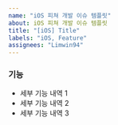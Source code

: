 ```yaml
---
name: "iOS 피쳐 개발 이슈 템플릿"
about: iOS 피쳐 개발 이슈 템플릿
title: "[iOS] Title"
labels: "iOS, Feature"
assignees: "Limwin94"
---
```


### 기능

- 세부 기능 내역 1
- 세부 기능 내역 2
- 세부 기능 내역 3
